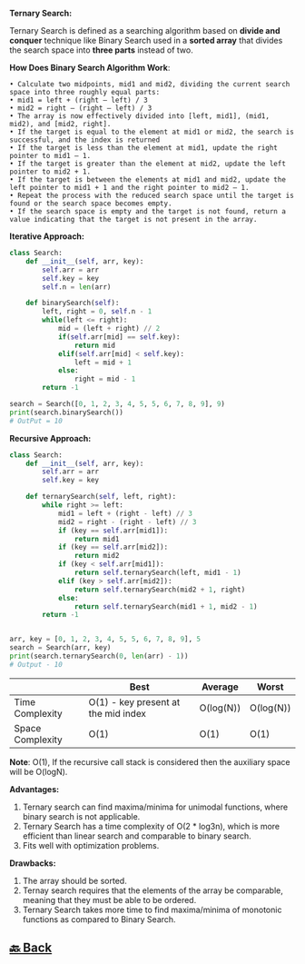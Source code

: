 **Ternary Search:**

Ternary Search is defined as a searching algorithm based on **divide and conquer** technique like Binary Search used in a **sorted array** that divides the search space into **three parts** instead of two.

**How Does Binary Search Algorithm Work**:

    • Calculate two midpoints, mid1 and mid2, dividing the current search space into three roughly equal parts:
    • mid1 = left + (right – left) / 3
    • mid2 = right – (right – left) / 3
    • The array is now effectively divided into [left, mid1], (mid1, mid2), and [mid2, right].
    • If the target is equal to the element at mid1 or mid2, the search is successful, and the index is returned
    • If the target is less than the element at mid1, update the right pointer to mid1 – 1.
    • If the target is greater than the element at mid2, update the left pointer to mid2 + 1.
    • If the target is between the elements at mid1 and mid2, update the left pointer to mid1 + 1 and the right pointer to mid2 – 1.
    • Repeat the process with the reduced search space until the target is found or the search space becomes empty.
    • If the search space is empty and the target is not found, return a value indicating that the target is not present in the array.

**Iterative Approach:**

```python
class Search:
    def __init__(self, arr, key):
        self.arr = arr
        self.key = key
        self.n = len(arr)

    def binarySearch(self):
        left, right = 0, self.n - 1
        while(left <= right):
            mid = (left + right) // 2
            if(self.arr[mid] == self.key):
                return mid
            elif(self.arr[mid] < self.key):
                left = mid + 1
            else:
                right = mid - 1
        return -1

search = Search([0, 1, 2, 3, 4, 5, 5, 6, 7, 8, 9], 9)
print(search.binarySearch())
# OutPut = 10
```
**Recursive Approach:**

```python
class Search:
    def __init__(self, arr, key):
        self.arr = arr
        self.key = key

    def ternarySearch(self, left, right):
        while right >= left:
            mid1 = left + (right - left) // 3
            mid2 = right - (right - left) // 3
            if (key == self.arr[mid1]):
                return mid1
            if (key == self.arr[mid2]):
                return mid2
            if (key < self.arr[mid1]):
                return self.ternarySearch(left, mid1 - 1)
            elif (key > self.arr[mid2]):
                return self.ternarySearch(mid2 + 1, right)
            else:
                return self.ternarySearch(mid1 + 1, mid2 - 1)
        return -1


arr, key = [0, 1, 2, 3, 4, 5, 5, 6, 7, 8, 9], 5
search = Search(arr, key)
print(search.ternarySearch(0, len(arr) - 1))
# Output - 10
```

|                  | Best                                | Average   | Worst     |
| ---------------- | ----------------------------------- | --------- | --------- |
| Time Complexity  | O(1) - key present at the mid index | O(log(N)) | O(log(N)) |
| Space Complexity | O(1)                                | O(1)      | O(1)      |

**Note**: O(1), If the recursive call stack is considered then the auxiliary space will be O(logN).

**Advantages:**

1. Ternary search can find maxima/minima for unimodal functions, where binary search is not applicable. </br>
2. Ternary Search has a time complexity of O(2 * log3n), which is more efficient than linear search and comparable to binary search. </br>
3. Fits well with optimization problems. </br>

**Drawbacks:**

1. The array should be sorted. </br>
2. Ternay search requires that the elements of the array be comparable, meaning that they must be able to be ordered. </br>
3. Ternary Search takes more time to find maxima/minima of monotonic functions as compared to Binary Search. </br>

<h2><a href="https://github.com/sanjay9616/data-structure-and-alogrithms/blob/master/Searching/README.md"> 🔙 Back</a></h2>